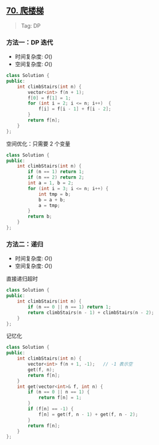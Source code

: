## [70. 爬楼梯](https://leetcode.cn/problems/climbing-stairs/description/)

> Tag: DP

### 方法一：DP 迭代
* 时间复杂度: ${O()}$
* 空间复杂度: ${O()}$
```cpp
class Solution {
public:
    int climbStairs(int n) {
        vector<int> f(n + 1);
        f[0] = f[1] = 1;
        for (int i = 2; i <= n; i++)  {
            f[i] = f[i - 1] + f[i - 2];
        }
        return f[n];
    }
};
```

空间优化：只需要 2 个变量

```cpp
class Solution {
public:
    int climbStairs(int n) {
        if (n == 1) return 1;
        if (n == 2) return 2;
        int a = 1, b = 2;
        for (int i = 3; i <= n; i++) {
            int tmp = b;
            b = a + b;
            a = tmp;
        }
        return b;
    }
};
```

### 方法二：递归
* 时间复杂度: ${O()}$
* 空间复杂度: ${O()}$

直接递归超时

```cpp
class Solution {
public:
    int climbStairs(int n) {
        if (n == 0 || n == 1) return 1;
        return climbStairs(n - 1) + climbStairs(n - 2);
    }
};
```

记忆化

```cpp
class Solution {
public:
    int climbStairs(int n) {    
        vector<int> f(n + 1, -1);   // -1 表示空 
        get(f, n);
        return f[n];
    }
    int get(vector<int>& f, int n) {
        if (n == 0 || n == 1) {
            return f[n] = 1;
        }
        if (f[n] == -1) {
            f[n] = get(f, n - 1) + get(f, n - 2);
        }
        return f[n];
    }
};
```